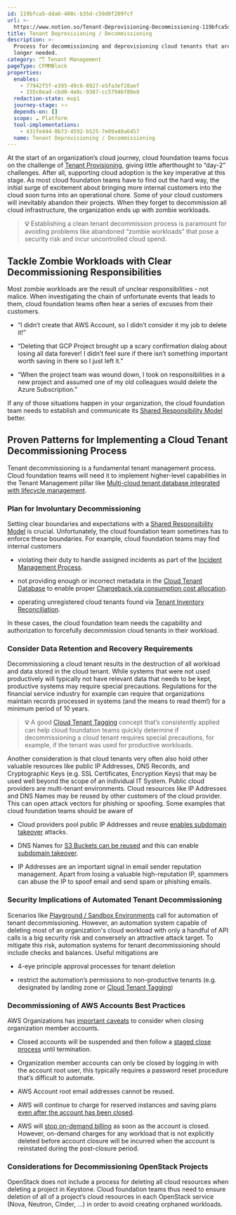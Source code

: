 ```yaml
---
id: 119bfca5-dda6-408c-b35d-c59d0f209fcf
url: >-
  https://www.notion.so/Tenant-Deprovisioning-Decommissioning-119bfca5dda6408cb35dc59d0f209fcf
title: Tenant Deprovisioning / Decommissioning
description: >-
  Process for decommissioning and deprovisioning cloud tenants that are no
  longer needed.
category: 🗂 Tenant Management
pageType: CFMMBlock
properties:
  enables:
    - 77942f5f-e395-49c6-8927-e5fa3ef28aef
    - 155c0ead-cbd0-4e0c-9387-cc57946f80e9
  redaction-state: mvp1
  journey-stage: ⭐️⭐️
  depends-on: []
  scope: ☁️ Platform
  tool-implementations:
    - 431fe444-0b73-4592-b525-7e09a48a6457
  name: Tenant Deprovisioning / Decommissioning
---
```


At the start of an organization’s cloud journey, cloud foundation teams focus on the challenge of [Tenant Provisioning](/maturity-model/tenant-management/tenant-provisioning.md), giving little afterthought to “day-2” challenges. After all, supporting cloud adoption is the key imperative at this stage. As most cloud foundation teams have to find out the hard way, the initial surge of excitement about bringing more internal customers into the cloud soon turns into an operational chore. Some of your cloud customers will inevitably abandon their projects. When they forget to decommission all cloud infrastructure, the organization ends up with zombie workloads.

> **💡** Establishing a clean tenant decommission process is paramount for avoiding problems like abandoned “zombie workloads” that pose a security risk and incur uncontrolled cloud spend. 

## Tackle Zombie Workloads with Clear Decommissioning Responsibilities

Most zombie workloads are the result of unclear responsibilities - not malice. When investigating the chain of unfortunate events that leads to them, cloud foundation teams often hear a series of excuses from their customers.

- “I didn’t create that AWS Account, so I didn’t consider it my job to delete it!”

- “Deleting that GCP Project brought up a scary confirmation dialog about losing all data forever! I didn’t feel sure if there isn’t something important worth saving in there so I just left it.”

- “When the project team was wound down, I took on responsibilities in a new project and assumed one of my old colleagues would delete the Azure Subscription.”

If any of those situations happen in your organization, the cloud foundation team needs to establish and communicate its [Shared Responsibility Model](/maturity-model/security-and-compliance/shared-responsibility-model.md) better. 

## Proven Patterns for Implementing a Cloud Tenant Decommissioning Process

Tenant decommissioning is a fundamental tenant management process. Cloud foundation teams will need it to implement higher-level capabilities in the Tenant Management pillar like [Multi-cloud tenant database integrated with lifecycle management](/maturity-model/tenant-management/multi-cloud-tenant-database-integrated-with-lifecycle-management.md).

### Plan for Involuntary Decommissioning

Setting clear boundaries and expectations with a [Shared Responsibility Model](/maturity-model/security-and-compliance/shared-responsibility-model.md) is crucial. Unfortunately, the cloud foundation team sometimes has to enforce these boundaries. For example, cloud foundation teams may find internal customers

- violating their duty to handle assigned incidents as part of the [Incident Management Process](/maturity-model/security-and-compliance/incident-management-process.md).

- not providing enough or incorrect metadata in the [Cloud Tenant Database](/maturity-model/tenant-management/cloud-tenant-database.md) to enable proper [Chargeback via consumption cost allocation](/maturity-model/cost-management/chargeback-via-consumption-cost-allocation.md).

- operating unregistered cloud tenants found via [Tenant Inventory Reconciliation](/maturity-model/tenant-management/tenant-inventory-reconciliation.md).

In these cases, the cloud foundation team needs the capability and authorization to forcefully decommission cloud tenants in their workload.

### Consider Data Retention and Recovery Requirements

Decommissioning a cloud tenant results in the destruction of all workload and data stored in the cloud tenant. While systems that were not used productively will typically not have relevant data that needs to be kept, productive systems may require special precautions. Regulations for the financial service industry for example can require that organizations maintain records processed in systems (and the means to read them!) for a minimum period of 10 years. 

> **💡** A good [Cloud Tenant Tagging](/maturity-model/security-and-compliance/cloud-tenant-tagging.md) concept that’s consistently applied can help cloud foundation teams quickly determine if decommissioning a cloud tenant requires special precautions, for example, if the tenant was used for productive workloads.

Another consideration is that cloud tenants very often also hold other valuable resources like public IP Addresses, DNS Records, and Cryptographic Keys (e.g. SSL Certificates, Encryption Keys) that may be used well beyond the scope of an individual IT System. Public cloud providers are multi-tenant environments. Cloud resources like IP Addresses and DNS Names may be reused by other customers of the cloud provider. This can open attack vectors for phishing or spoofing. Some examples that cloud foundation teams should be aware of

- Cloud providers pool public IP Addresses and reuse [enables subdomain takeover](https://owasp.org/www-project-web-security-testing-guide/latest/4-Web_Application_Security_Testing/02-Configuration_and_Deployment_Management_Testing/10-Test_for_Subdomain_Takeover) attacks.

- DNS Names for [S3 Buckets can be reused](https://docs.aws.amazon.com/AmazonS3/latest/userguide/BucketRestrictions.html) and this can enable [subdomain takeover](https://towardsaws.com/subdomain-takeover-aws-s3-bucket-4699815d1b62).

- IP Addresses are an important signal in email sender reputation management. Apart from losing a valuable high-reputation IP, spammers can abuse the IP to spoof email and send spam or phishing emails.

### Security Implications of Automated Tenant Decommissioning

Scenarios like [Playground / Sandbox Environments](/maturity-model/tenant-management/playground-sandbox-environments.md) call for automation of tenant decommissioning. However, an automation system capable of deleting most of an organization's cloud workload with only a handful of API calls is a big security risk and conversely an attractive attack target. To mitigate this risk, automation systems for tenant decommissioning should include checks and balances. Useful mitigations are

- 4-eye principle approval processes for tenant deletion

- restrict the automation’s permissions to non-productive tenants (e.g. designated by landing zone or [Cloud Tenant Tagging](/maturity-model/security-and-compliance/cloud-tenant-tagging.md))

### Decommissioning of AWS Accounts Best Practices

AWS Organizations has [important caveats](https://docs.aws.amazon.com/organizations/latest/userguide/orgs_manage_accounts_close.html) to consider when closing organization member accounts.

- Closed accounts will be suspended and then follow a [staged close process](https://aws.amazon.com/premiumsupport/knowledge-center/reactivate-suspended-account/) until termination.

- Organization member accounts can only be closed by logging in with the account root user, this typically requires a password reset procedure that’s difficult to automate.

- AWS Account root email addresses cannot be reused.

- AWS will continue to charge for reserved instances and saving plans [even after the account has been closed](https://aws.amazon.com/premiumsupport/knowledge-center/closed-account-bill/).

- AWS will [stop on-demand billing](https://docs.aws.amazon.com/awsaccountbilling/latest/aboutv2/close-account.html#on-demand-closure) as soon as the account is closed. However, on-demand charges for any workload that is not explicitly deleted before account closure will be incurred when the account is reinstated during the post-closure period. 

### Considerations for Decommissioning OpenStack Projects 

OpenStack does not include a process for deleting all cloud resources when deleting a project in Keystone. Cloud foundation teams thus need to ensure deletion of all of a project’s cloud resources in each OpenStack service (Nova, Neutron, Cinder, ...) in order to avoid creating orphaned workloads.



